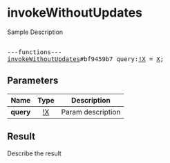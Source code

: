 # invokeWithoutUpdates

Sample Description

<pre>

---functions---
<a href="../method/invokeWithoutUpdates.md">invokeWithoutUpdates</a>#bf9459b7 query:<a href="../type/!X.md">!X</a> = <a href="../type/X.md">X</a>;
</pre>

## Parameters

| Name | Type | Description |
|------|:----:|-------------|
| **query** | [!X](../type/!X.md) | Param description |

## Result

Describe the result

